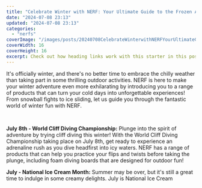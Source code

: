 ```yaml
---
title: "Celebrate Winter with NERF: Your Ultimate Guide to the Frozen Adventure"
date: "2024-07-08 23:13"
updated: "2024-07-08 23:13"
categories:
  - "nerfs"
coverImage: "/images/posts/20240708CelebrateWinterwithNERFYourUltimateGuidetotheFrozenAdventure_1.jpg"
coverWidth: 16
coverHeight: 16
excerpt: Check out how heading links work with this starter in this post.
---
```


<script>
  import { base } from '$app/paths';
</script>


It's officially winter, and there's no better time to embrace the chilly weather than taking part in some thrilling outdoor activities. NERF is here to make your winter adventure even more exhilarating by introducing you to a range of products that can turn your cold days into unforgettable experiences! From snowball fights to ice sliding, let us guide you through the fantastic world of winter fun with NERF.


<img class="cover-image" src="{base}/images/posts/20240708CelebrateWinterwithNERFYourUltimateGuidetotheFrozenAdventure_2.jpg" alt="" style="aspect-ratio: 16 / 16;" width="16" height="16">

**July 8th - World Cliff Diving Championship:**
Plunge into the spirit of adventure by trying cliff diving this winter! With the World Cliff Diving Championship taking place on July 8th, get ready to experience an adrenaline rush as you dive headfirst into icy waters. NERF has a range of products that can help you practice your flips and twists before taking the plunge, including foam diving boards that are designed for outdoor fun!

**July - National Ice Cream Month:**
Summer may be over, but it's still a great time to indulge in some creamy delights. July is National Ice Cream